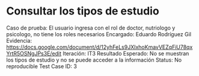 # Consultar los tipos de estudio

Caso de prueba: El usuario ingresa con el rol de doctor, nutriologo y psicologo, no tiene los roles necesarios
Encargado: Eduardo Rodríguez Gil
Evidencia: https://docs.google.com/document/d/12yhFeLs9JXIxhoKmavVEZqFiU78qxYrtR5OSNgJPs3E/edit
Iteración: IT3
Resultado Esperado: No se muestran los tipos de estudio y no se puede acceder a la información
Status: No reproducible
Test Case ID: 3